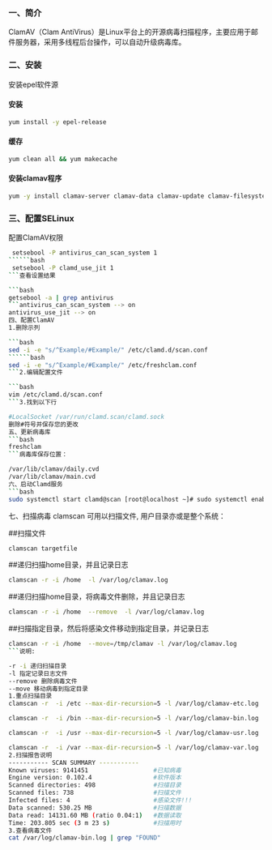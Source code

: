 ### 一、简介

ClamAV（Clam AntiVirus）是Linux平台上的开源病毒扫描程序，主要应用于邮件服务器，采用多线程后台操作，可以自动升级病毒库。

### 二、安装
安装epel软件源

#### 安装

```bash
yum install -y epel-release  
```
#### 缓存 

```bash
yum clean all && yum makecache 
```

#### 安装clamav程序

```bash
yum -y install clamav-server clamav-data clamav-update clamav-filesystem clamav clamav-scanner-systemd clamav-devel clamav-lib clamav-server-systemd 
```

### 三、配置SELinux

配置ClamAV权限

```bash
 setsebool -P antivirus_can_scan_system 1 
``````bash
 setsebool -P clamd_use_jit 1 
```查看设置结果

```bash
getsebool -a | grep antivirus 
```antivirus_can_scan_system --> on 
antivirus_use_jit --> on 
四、配置ClamAV
1.删除示列

```bash
sed -i -e "s/^Example/#Example/" /etc/clamd.d/scan.conf 
``````bash
sed -i -e "s/^Example/#Example/" /etc/freshclam.conf 
```2.编辑配置文件

```bash
vim /etc/clamd.d/scan.conf 
```3.找到以下行

#LocalSocket /var/run/clamd.scan/clamd.sock 
删除#符号并保存您的更改
五、更新病毒库
```bash
freshclam 
```病毒库保存位置：

/var/lib/clamav/daily.cvd 
/var/lib/clamav/main.cvd 
六、启动Clamd服务
```bash
sudo systemctl start clamd@scan [root@localhost ~]# sudo systemctl enable clamd@scan
```
七、扫描病毒
clamscan 可用以扫描文件, 用户目录亦或是整个系统：

##扫描文件 
```bash
clamscan targetfile  
```
##递归扫描home目录，并且记录日志 
```bash
clamscan -r -i /home  -l /var/log/clamav.log  
```
##递归扫描home目录，将病毒文件删除，并且记录日志 
```bash
clamscan -r -i /home  --remove  -l /var/log/clamav.log  
```
##扫描指定目录，然后将感染文件移动到指定目录，并记录日志 
```bash
clamscan -r -i /home  --move=/tmp/clamav -l /var/log/clamav.log 
```说明:

-r -i 递归扫描目录
-l 指定记录日志文件
--remove 删除病毒文件
--move 移动病毒到指定目录
1.重点扫描目录
clamscan -r  -i /etc --max-dir-recursion=5 -l /var/log/clamav-etc.log

clamscan -r  -i /bin --max-dir-recursion=5 -l /var/log/clamav-bin.log

clamscan -r  -i /usr --max-dir-recursion=5 -l /var/log/clamav-usr.log

clamscan -r  -i /var --max-dir-recursion=5 -l /var/log/clamav-var.log
2.扫描报告说明
----------- SCAN SUMMARY -----------
Known viruses: 9141451                  #已知病毒
Engine version: 0.102.4                 #软件版本
Scanned directories: 498                #扫描目录
Scanned files: 738                      #扫描文件
Infected files: 4                       #感染文件!!!
Data scanned: 530.25 MB                 #扫描数据
Data read: 14131.60 MB (ratio 0.04:1)   #数据读取
Time: 203.805 sec (3 m 23 s)            #扫描用时
3.查看病毒文件
cat /var/log/clamav-bin.log | grep "FOUND" 